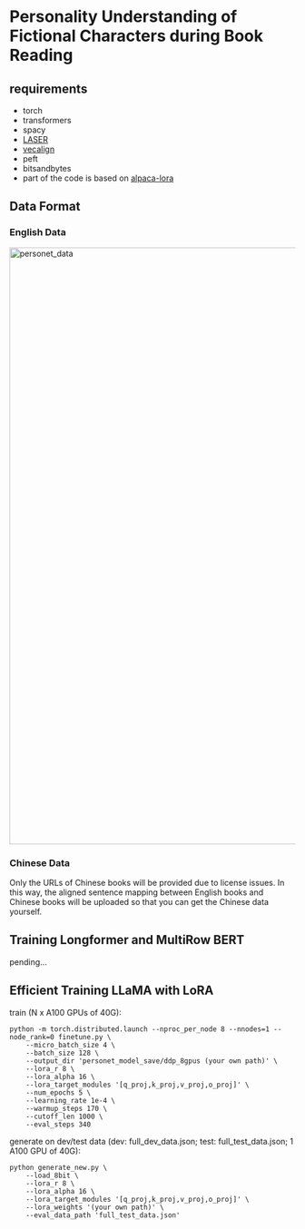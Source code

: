 # Personality Understanding of Fictional Characters during Book Reading

## requirements
* torch
* transformers
* spacy
* [LASER](https://github.com/facebookresearch/LASER)
* [vecalign](https://github.com/thompsonb/vecalign)
* peft
* bitsandbytes
* part of the code is based on [alpaca-lora](https://github.com/tloen/alpaca-lora)

## Data Format
### English Data
<img width="1052" alt="personet_data" src="https://github.com/Gorov/personet_acl23/assets/49872515/be618ba5-36ff-4bf3-b7a1-468c3482f5dc">

### Chinese Data
Only the URLs of Chinese books will be provided due to license issues. In this way, the aligned sentence mapping between English books and Chinese books will be uploaded so that you can get the Chinese data yourself. 

## Training Longformer and MultiRow BERT

pending...

## Efficient Training LLaMA with LoRA

train (N x A100 GPUs of 40G):
```
python -m torch.distributed.launch --nproc_per_node 8 --nnodes=1 --node_rank=0 finetune.py \
    --micro_batch_size 4 \
    --batch_size 128 \
    --output_dir 'personet_model_save/ddp_8gpus (your own path)' \
    --lora_r 8 \
    --lora_alpha 16 \
    --lora_target_modules '[q_proj,k_proj,v_proj,o_proj]' \
    --num_epochs 5 \
    --learning_rate 1e-4 \
    --warmup_steps 170 \
    --cutoff_len 1000 \
    --eval_steps 340
```

generate on dev/test data (dev: full_dev_data.json; test: full_test_data.json; 1 A100 GPU of 40G):
```
python generate_new.py \
    --load_8bit \
    --lora_r 8 \
    --lora_alpha 16 \
    --lora_target_modules '[q_proj,k_proj,v_proj,o_proj]' \
    --lora_weights '(your own path)' \
    --eval_data_path 'full_test_data.json'
```
